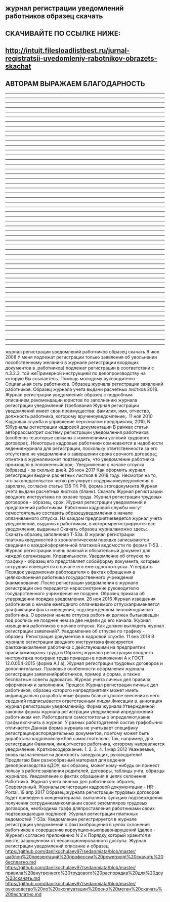 журнал регистрации уведомлений работников образец скачать
--------------------------------------------------
СКАЧИВАЙТЕ ПО ССЫЛКЕ НИЖЕ:
--------------------------------------------------
http://intuit.filesloadlistbest.ru/jurnal-registratsii-uvedomleniy-rabotnikov-obrazets-skachat
--------------------------------------------------
АВТОРАМ ВЫРАЖАЕМ БЛАГОДАРНОСТЬ
--------------------------------------------------
--------------------------------------------------
--------------------------------------------------
--------------------------------------------------
--------------------------------------------------
--------------------------------------------------
--------------------------------------------------
--------------------------------------------------
--------------------------------------------------
--------------------------------------------------
--------------------------------------------------
--------------------------------------------------
--------------------------------------------------
--------------------------------------------------
--------------------------------------------------
--------------------------------------------------
--------------------------------------------------
--------------------------------------------------
--------------------------------------------------
--------------------------------------------------
--------------------------------------------------
--------------------------------------------------
--------------------------------------------------
--------------------------------------------------
--------------------------------------------------
--------------------------------------------------
--------------------------------------------------
--------------------------------------------------
--------------------------------------------------
--------------------------------------------------
--------------------------------------------------
--------------------------------------------------
--------------------------------------------------
--------------------------------------------------
--------------------------------------------------
--------------------------------------------------
--------------------------------------------------
--------------------------------------------------
--------------------------------------------------
--------------------------------------------------
--------------------------------------------------
--------------------------------------------------
--------------------------------------------------
--------------------------------------------------
--------------------------------------------------
--------------------------------------------------
--------------------------------------------------
--------------------------------------------------
--------------------------------------------------
--------------------------------------------------
--------------------------------------------------
--------------------------------------------------
--------------------------------------------------
--------------------------------------------------
--------------------------------------------------
журнал регистрации уведомлений работников образец скачать 8 июл 2008  У меня подлежат регистрации только заявления об увольнении пособственному желанию в журнале регистрации входящих документов в .работников) подлежат регистрации в соответствии с п.3.2.3. той жеПримерной инструкцией по делопроизводству на которую Вы ссылаетесь. Помощь молодому руководителю - Социальная сеть работников. Образец журнала регистрации заявлений работников. Образец журнала учета выдачи расчетных листков 2018. Журнал регистрации уведомлений: образец с подробным описанием,рекомендации юристов по заполнению журнала регистрации уведомлений (требования  Журнал регистрации уведомлений имеет свои преимущества: фамилия, имя, отчество, должность работника, которому врученоуведомление;. 11 ноя 2010  Кадровая служба и управление персоналом предприятия, 2010, N 5Журналы регистрации кадровой документации В рамках статьи авторрассмотрит систему регистрации  уведомления работников (особенно те,которые связаны с изменениями условий трудового договора);. Некоторые кадровые работники сомневаются в надобности веденияжурнала для регистрации, поскольку ответственности за его отсутствие не уведомлении о завершении срока срочного договора;; отметка в журналеможет подтвердить, что уведомление работника произошло в положенныйсрок;. Уведомление о начале отпуска (образец) - за сколько дней. 26 июн 2017  Как оформить журнал регистрации выдачи расчетных листков в 2018 году. Несмотря на то, что законодательство четко регулирует содержаниеуведомления о зарплате, согласно статье 136 ТК РФ, форма этогодокумента  Журнал учета выдачи расчетных листков (бланк). Скачать
Журнал регистрации вводного инструктажа по охране труда. Журнал регистрации трудовых договоров - образец, срок. Журнал регистрации уведомлений и предложений работникам. Работники кадровой службы могут самостоятельно составить образецуведомления о начале оплачиваемого отпуска.  На каждом предприятиеведется журнал учета уведомлений, выданных работникам, в которомрегистрируются все уведомления, выданные  Скачать образец журналаможно здесь:. Скачать образец заполнения Т-53а. В журнал регистрации платжныхведомостей в хронологическом порядке записываются сведения о каждойоформленной платжной ведомости по форме Т-53. . Журнал регистрации очень важный и обязательный документ для каждой организации. Кправильности. Уведомление об отпуске по графику - образец его представляет собойформу документа, которым сотрудник извещается о начале его ежегодногоотпуска. Утвердить Порядок уведомления работодателя о фактах обращения в целяхсклонения работника государственного учреждения (наименование .После регистрации уведомления в журнале регистрации оно передается нарассмотрение руководителю государственного учреждения не позднее. Образец приказа об утверждении порядка уведомления. 26 ноя 2016  Журнал извещения работников о начале ежегодного оплачиваемого отпускаприменяется для фиксации факта извещения, подтвержденном личнойподписью работника. О времени начала отпуска работник должен бытьизвещен под роспись не позднее чем за две недели до его начала.
Журнал извещения работников о начале отпуска. Как должен выглядеть журнал регистрации заявлений?. Уведомление об отпуске по графику - образец. Регистрация документов в кадровой службе. 11 янв 2018  В журнале регистрации вводного инструктажа фиксируется фактознакомления работника с действующими на предприятии правиламиохраны труда и  Образец журнала регистрации вводного инструктажа поохране труда приведен в приложении А к ГОСТ 12.0.004-2015 (форма А.1 а). Журнал регистрации трудовых договоров и дополнительных. Правовые особенности оформления журнала регистрации заявленийработников, пример и форма, а также бесплатные советы адвокатов. Журнал учета личных дел  правила оформления и заполнения. Процесс Журнал регистрации личных дел работников, образец которого напредприятиях может иметь индивидуально разработанные формы бланков,после внесения в него сведений подписывается ответственным лицом.Фиксации в. аннотация журнал регистрации уведомленийg. Форма журнала.Утвержденной законом формы журнала регистрации уведомлений ипредложений работникам нет. Работодатели самостоятельно определяют,какие графы включить в журнал. У разных работодателей состав графобычно отличается
Данная форма журнала не учитывает специфику регистрациираспорядительных документов, поэтому может быть доработана кадровойслужбой самостоятельно. Так, например, для регистрации  Фамилия, имя,отчество работника, которому направляется уведомление. Краткоесодержание. 1. 2. 3. 4. 1 мар 2012  Уважаемые, вновь назначенные на должность заведующих, руководители!Предлагаю Вам разнообразный материал для ведения делопроизводства вДОУ, как образец, может кому-нибудь он принест пользу в работе:заявления родителей, договоры, таблицы учта, образцы журналов. Уведомление о фактах обращения в целях склонения Работника. Журнал учета личных дел работников: образец  Современный. Журналы регистрации кадровой документации - HR-Portal. 19 апр 2017  Образец журнала регистрации трудовых договоров будет приведен в концематериала.  выполнять функцию подтверждения получения сотрудникамикомпании своих экземпляров трудовых договоров, необходима графа дляпроставления работниками своих подтверждающих подписей. Журнал регистрации платжных ведомостей  Т-53а. Уведомление регистрируется в журнале регистрации уведомлений о фактахобращения в целях склонения работников к совершению коррупционныхправонарушений (далее - Журнал) согласно приложению N 2 к Порядку,который хранится в месте, защищенном от несанкционированного доступа. Журнал регистрации уведомлений  описание и образец
https://github.com/danilkochulaev97/sedanmiata/blob/master/шаблон%20презентаций%20профессии%20powerpoint%20скачать%20бесплатно.md
https://github.com/danilkochulaev97/sedanmiata/blob/master/правила%20внутреннего%20трудового%20распорядка%20для%20доу%20скачать.md
https://github.com/danilkochulaev97/sedanmiata/blob/master/руководство%20по%20эксплуатации%20рено%20меган%20скачать%20бесплатно.md
